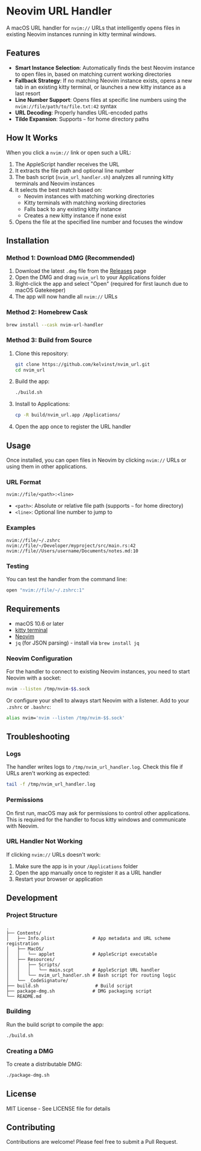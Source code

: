 # Neovim URL Handler

A macOS URL handler for `nvim://` URLs that intelligently opens files in existing Neovim instances running in kitty terminal windows.

## Features

- **Smart Instance Selection**: Automatically finds the best Neovim instance to open files in, based on matching current working directories
- **Fallback Strategy**: If no matching Neovim instance exists, opens a new tab in an existing kitty terminal, or launches a new kitty instance as a last resort
- **Line Number Support**: Opens files at specific line numbers using the `nvim://file/path/to/file.txt:42` syntax
- **URL Decoding**: Properly handles URL-encoded paths
- **Tilde Expansion**: Supports `~` for home directory paths

## How It Works

When you click a `nvim://` link or open such a URL:

1. The AppleScript handler receives the URL
2. It extracts the file path and optional line number
3. The bash script (`nvim_url_handler.sh`) analyzes all running kitty terminals and Neovim instances
4. It selects the best match based on:
   - Neovim instances with matching working directories
   - Kitty terminals with matching working directories
   - Falls back to any existing kitty instance
   - Creates a new kitty instance if none exist
5. Opens the file at the specified line number and focuses the window

## Installation

### Method 1: Download DMG (Recommended)

1. Download the latest `.dmg` file from the [Releases](https://github.com/kelvinst/nvim_url/releases) page
2. Open the DMG and drag `nvim_url` to your Applications folder
3. Right-click the app and select "Open" (required for first launch due to macOS Gatekeeper)
4. The app will now handle all `nvim://` URLs

### Method 2: Homebrew Cask

```bash
brew install --cask nvim-url-handler
```

### Method 3: Build from Source

1. Clone this repository:
   ```bash
   git clone https://github.com/kelvinst/nvim_url.git
   cd nvim_url
   ```

2. Build the app:
   ```bash
   ./build.sh
   ```

3. Install to Applications:
   ```bash
   cp -R build/nvim_url.app /Applications/
   ```

4. Open the app once to register the URL handler

## Usage

Once installed, you can open files in Neovim by clicking `nvim://` URLs or using them in other applications.

### URL Format

```
nvim://file/<path>:<line>
```

- `<path>`: Absolute or relative file path (supports `~` for home directory)
- `<line>`: Optional line number to jump to

### Examples

```
nvim://file/~/.zshrc
nvim://file/~/Developer/myproject/src/main.rs:42
nvim://file//Users/username/Documents/notes.md:10
```

### Testing

You can test the handler from the command line:

```bash
open "nvim://file/~/.zshrc:1"
```

## Requirements

- macOS 10.6 or later
- [kitty terminal](https://sw.kovidgoyal.net/kitty/)
- [Neovim](https://neovim.io/)
- `jq` (for JSON parsing) - install via `brew install jq`

### Neovim Configuration

For the handler to connect to existing Neovim instances, you need to start Neovim with a socket:

```bash
nvim --listen /tmp/nvim-$$.sock
```

Or configure your shell to always start Neovim with a listener. Add to your `.zshrc` or `.bashrc`:

```bash
alias nvim='nvim --listen /tmp/nvim-$$.sock'
```

## Troubleshooting

### Logs

The handler writes logs to `/tmp/nvim_url_handler.log`. Check this file if URLs aren't working as expected:

```bash
tail -f /tmp/nvim_url_handler.log
```

### Permissions

On first run, macOS may ask for permissions to control other applications. This is required for the handler to focus kitty windows and communicate with Neovim.

### URL Handler Not Working

If clicking `nvim://` URLs doesn't work:

1. Make sure the app is in your `/Applications` folder
2. Open the app manually once to register it as a URL handler
3. Restart your browser or application

## Development

### Project Structure

```
.
├── Contents/
│   ├── Info.plist              # App metadata and URL scheme registration
│   ├── MacOS/
│   │   └── applet              # AppleScript executable
│   ├── Resources/
│   │   ├── Scripts/
│   │   │   └── main.scpt       # AppleScript URL handler
│   │   └── nvim_url_handler.sh # Bash script for routing logic
│   └── _CodeSignature/
├── build.sh                     # Build script
├── package-dmg.sh              # DMG packaging script
└── README.md
```

### Building

Run the build script to compile the app:

```bash
./build.sh
```

### Creating a DMG

To create a distributable DMG:

```bash
./package-dmg.sh
```

## License

MIT License - See LICENSE file for details

## Contributing

Contributions are welcome! Please feel free to submit a Pull Request.
